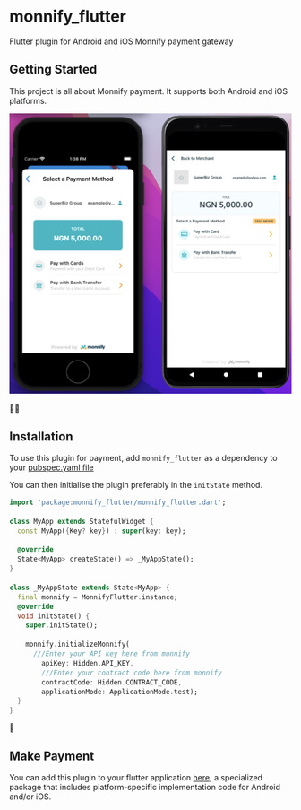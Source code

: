 

# monnify_flutter

Flutter plugin for Android and iOS Monnify payment gateway


## Getting Started

This project is all about Monnify payment.
It supports both Android and iOS platforms.

![](plugin_phone_image.png)


 :man_technologist: 
 ## Installation

To use this plugin for payment, add `monnify_flutter` as a 
dependency to your [pubspec.yaml file](https://docs.flutter.dev/development/packages-and-plugins/using-packages)

You can then initialise the plugin preferably in the `initState` method.

```dart
import 'package:monnify_flutter/monnify_flutter.dart';

class MyApp extends StatefulWidget {
  const MyApp({Key? key}) : super(key: key);

  @override
  State<MyApp> createState() => _MyAppState();
}

class _MyAppState extends State<MyApp> {
  final monnify = MonnifyFlutter.instance;
  @override
  void initState() {
    super.initState();
    
    monnify.initializeMonnify(
      ///Enter your API key here from monnify
        apiKey: Hidden.API_KEY,
        ///Enter your contract code here from monnify
        contractCode: Hidden.CONTRACT_CODE,
        applicationMode: ApplicationMode.test);
  }
}
```


 :partying_face: 
## Make Payment







You can add this plugin to your flutter application
[here](https://pub.dev/packages/monnify_flutter),
a specialized package that includes platform-specific implementation code for
Android and/or iOS.



